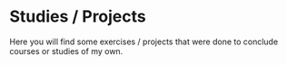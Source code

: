 # Studies / Projects

Here you will find some exercises / projects that were done to conclude courses or studies of my own.
